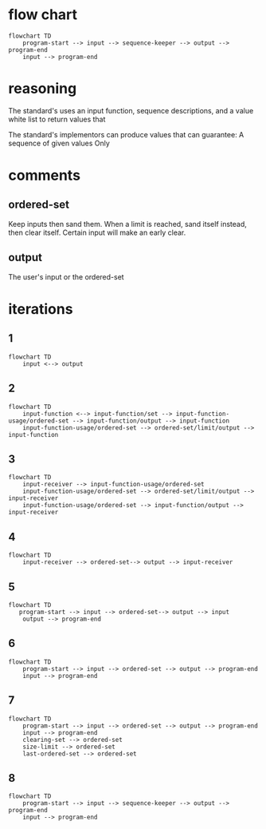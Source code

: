 
# flow chart
```mermaid
flowchart TD 
	program-start --> input --> sequence-keeper --> output --> program-end 
	input --> program-end 
``` 
# reasoning
The standard's uses an input function, sequence descriptions, and a value white list
to return values that

The standard's implementors can produce values that can guarantee:
A sequence of given values 
Only 
# comments
## ordered-set
Keep inputs then sand them.
When a limit is reached, sand itself instead, then clear itself.
Certain input will make an early clear.
## output
The user's input or the ordered-set
# iterations
## 1
```mermaid
flowchart TD
    input <--> output
```
## 2
```mermaid
flowchart TD
    input-function <--> input-function/set --> input-function-usage/ordered-set --> input-function/output --> input-function
    input-function-usage/ordered-set --> ordered-set/limit/output --> input-function
```
## 3
```mermaid
flowchart TD
    input-receiver --> input-function-usage/ordered-set
    input-function-usage/ordered-set --> ordered-set/limit/output --> input-receiver
    input-function-usage/ordered-set --> input-function/output --> input-receiver  
```
## 4
```mermaid
flowchart TD
    input-receiver --> ordered-set--> output --> input-receiver
```
## 5
```mermaid
flowchart TD
   program-start --> input --> ordered-set--> output --> input
    output --> program-end
```
## 6
```mermaid
flowchart TD 
	program-start --> input --> ordered-set --> output --> program-end 
	input --> program-end 
``` 
## 7
```mermaid
flowchart TD 
	program-start --> input --> ordered-set --> output --> program-end 
	input --> program-end 
	clearing-set --> ordered-set
	size-limit --> ordered-set
	last-ordered-set --> ordered-set
``` 
## 8
```mermaid
flowchart TD 
	program-start --> input --> sequence-keeper --> output --> program-end 
	input --> program-end 
``` 
